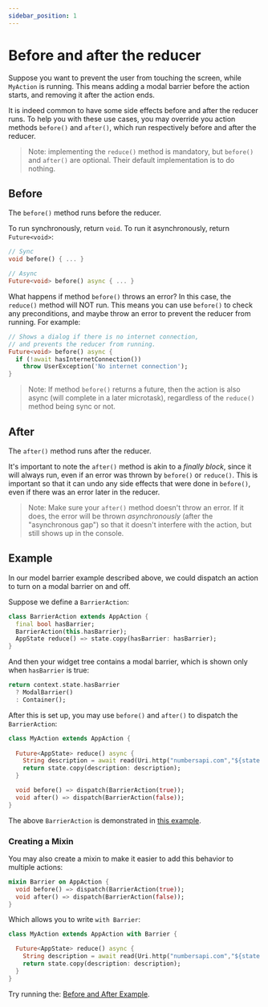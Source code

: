 ```yaml
---
sidebar_position: 1
---
```


# Before and after the reducer

Suppose you want to prevent the user from touching the screen, while `MyAction` is running.
This means adding a modal barrier before the action starts, and removing it after the action ends.

It is indeed common to have some side effects before and after the reducer runs.
To help you with these use cases, you may override you action methods `before()`
and `after()`, which run respectively before and after the reducer.

> Note: implementing the `reduce()` method is mandatory, but `before()` and `after()` are optional.
> Their default implementation is to do nothing.

## Before

The `before()` method runs before the reducer.

To run synchronously, return `void`. To run it asynchronously, return `Future<void>`:

```dart
// Sync
void before() { ... }

// Async
Future<void> before() async { ... }
```

What happens if method `before()` throws an error? In this case, the `reduce()` method will NOT run.
This means you can use `before()` to check any preconditions,
and maybe throw an error to prevent the reducer from running. For example:

```dart
// Shows a dialog if there is no internet connection, 
// and prevents the reducer from running.
Future<void> before() async {
  if (!await hasInternetConnection()) 
    throw UserException('No internet connection');
}
```

> Note: If method `before()` returns a future, then the action is also async
> (will complete in a later microtask), regardless of the `reduce()` method being sync or not.

## After

The `after()` method runs after the reducer.

It's important to note the `after()` method is akin to a _finally block_,
since it will always run, even if an error was thrown by `before()` or `reduce()`.
This is important so that it can undo any side effects that were done in `before()`, 
even if there was an error later in the reducer.

> Note: Make sure your `after()` method doesn't throw an error.
> If it does, the error will be thrown _asynchronously_ (after the "asynchronous gap")
> so that it doesn't interfere with the action, but still shows up in the console.

## Example

In our model barrier example described above,
we could dispatch an action to turn on a modal barrier on and off.

Suppose we define a `BarrierAction`:

```dart
class BarrierAction extends AppAction {
  final bool hasBarrier;
  BarrierAction(this.hasBarrier);
  AppState reduce() => state.copy(hasBarrier: hasBarrier);
}
```

And then your widget tree contains a modal barrier, 
which is shown only when `hasBarrier` is true:

```dart
return context.state.hasBarrier 
  ? ModalBarrier() 
  : Container();
```

After this is set up, you may use `before()` and `after()` to dispatch the `BarrierAction`:

```dart
class MyAction extends AppAction {
  
  Future<AppState> reduce() async {	
	String description = await read(Uri.http("numbersapi.com","${state.counter}");
	return state.copy(description: description);
  }

  void before() => dispatch(BarrierAction(true));
  void after() => dispatch(BarrierAction(false));
}
```

The above `BarrierAction` is demonstrated
in <a href="https://github.com/marcglasberg/async_redux/blob/master/example/lib/main_event_redux.dart">
this example</a>.
           
### Creating a Mixin

You may also create a mixin to make it easier to add this behavior to multiple actions:

```dart
mixin Barrier on AppAction {
  void before() => dispatch(BarrierAction(true));
  void after() => dispatch(BarrierAction(false));
}
```

Which allows you to write `with Barrier`:

```dart
class MyAction extends AppAction with Barrier {

  Future<AppState> reduce() async {	
    String description = await read(Uri.http("numbersapi.com","${state.counter}");
    return state.copy(description: description);
  }
}
```

Try running
the: <a href="https://github.com/marcglasberg/async_redux/blob/master/example/lib/main_before_and_after.dart">
Before and After Example</a>.
